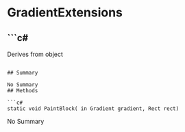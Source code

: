 # GradientExtensions

## ```c#
Derives from object
```

## Summary

No Summary
## Methods

```c#
static void PaintBlock( in Gradient gradient, Rect rect) 
```
No Summary
